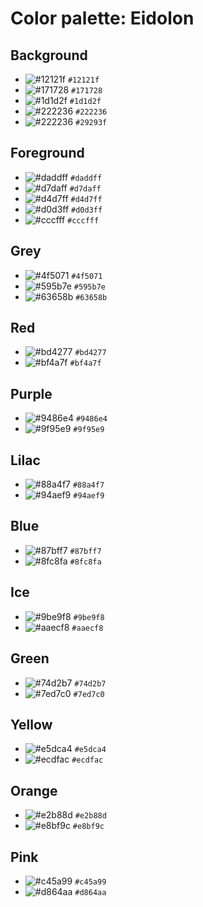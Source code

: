 # Color palette: Eidolon

## Background

- ![#12121f](https://placehold.co/15x15/12121f/12121f.png) `#12121f`
- ![#171728](https://placehold.co/15x15/171728/171728.png) `#171728`
- ![#1d1d2f](https://placehold.co/15x15/1d1d2f/1d1d2f.png) `#1d1d2f`
- ![#222236](https://placehold.co/15x15/222236/222236.png) `#222236`
- ![#222236](https://placehold.co/15x15/222236/222236.png) `#29293f`

## Foreground

- ![#daddff](https://placehold.co/15x15/daddff/daddff.png) `#daddff`
- ![#d7daff](https://placehold.co/15x15/d7daff/d7daff.png) `#d7daff`
- ![#d4d7ff](https://placehold.co/15x15/d4d7ff/d4d7ff.png) `#d4d7ff`
- ![#d0d3ff](https://placehold.co/15x15/d0d3ff/d0d3ff.png) `#d0d3ff`
- ![#cccfff](https://placehold.co/15x15/cccfff/cccfff.png) `#cccfff`

## Grey

- ![#4f5071](https://placehold.co/15x15/4f5071/4f5071.png) `#4f5071`
- ![#595b7e](https://placehold.co/15x15/595b7e/595b7e.png) `#595b7e`
- ![#63658b](https://placehold.co/15x15/63658b/63658b.png) `#63658b`

## Red

- ![#bd4277](https://placehold.co/15x15/bd4277/bd4277.png) `#bd4277`
- ![#bf4a7f](https://placehold.co/15x15/bf4a7f/bf4a7f.png) `#bf4a7f`

## Purple

- ![#9486e4](https://placehold.co/15x15/9486e4/9486e4.png) `#9486e4`
- ![#9f95e9](https://placehold.co/15x15/9f95e9/9f95e9.png) `#9f95e9`

## Lilac

- ![#88a4f7](https://placehold.co/15x15/88a4f7/88a4f7.png) `#88a4f7`
- ![#94aef9](https://placehold.co/15x15/94aef9/94aef9.png) `#94aef9`

## Blue

- ![#87bff7](https://placehold.co/15x15/87bff7/87bff7.png) `#87bff7`
- ![#8fc8fa](https://placehold.co/15x15/8fc8fa/8fc8fa.png) `#8fc8fa`

## Ice

- ![#9be9f8](https://placehold.co/15x15/9be9f8/9be9f8.png) `#9be9f8`
- ![#aaecf8](https://placehold.co/15x15/aaecf8/aaecf8.png) `#aaecf8`

## Green

- ![#74d2b7](https://placehold.co/15x15/74d2b7/74d2b7.png) `#74d2b7`
- ![#7ed7c0](https://placehold.co/15x15/7ed7c0/7ed7c0.png) `#7ed7c0`

## Yellow

- ![#e5dca4](https://placehold.co/15x15/e5dca4/e5dca4.png) `#e5dca4`
- ![#ecdfac](https://placehold.co/15x15/ecdfac/ecdfac.png) `#ecdfac`

## Orange

- ![#e2b88d](https://placehold.co/15x15/e2b88d/e2b88d.png) `#e2b88d`
- ![#e8bf9c](https://placehold.co/15x15/e8bf9c/e8bf9c.png) `#e8bf9c`

## Pink

- ![#c45a99](https://placehold.co/15x15/c45a99/c45a99.png) `#c45a99`
- ![#d864aa](https://placehold.co/15x15/d864aa/d864aa.png) `#d864aa`

